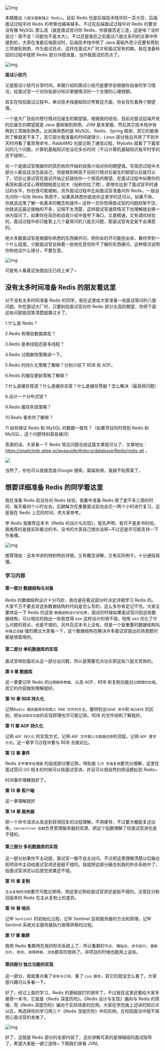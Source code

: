 ![img](https://img-blog.csdnimg.cn/20210628211336382.png)

本期推出 `八股文骚套路之 Redis`，目前 Redis 也是后端技术栈中的一员大将，后端面试过程中对 Redis 的考察也越来越多。不过在后端面试过程中对 Redis 的要求没有像 MySQL 那么高（就是面试官问你 Redis，你直接否定三连，这是啥？没听说过！我不会！问题也不是太大）。不过还是我在之前面试八股文系列的文章中所提到的，大家在准备后端面试时，后端技术栈中除了 Java 基础外至少还要有两到三项做到熟悉，作为面试亮点，这样在面试大厂时才和面试官有的聊。我在准备秋招的过程中就把 Redis 部分详细准备，当作我面试的亮点了。

![img](https://img-blog.csdnimg.cn/20210628211422747.png)

**面试小技巧**

又是面试小技巧分享时间。本期介绍的面试小技巧是要学会根据你自身的学习情况，给面试官一个对你各部分知识掌握情况的一个合理的心理预期。

其实在校招面试过程中，单论技术栈基础知识考察这方面，你会背负着两个期望值。

一个是大厂目前内卷行情对应届生的期望值，根据我的经验，目前对面试后端开发的应届生的期望就是 Java 基础做到熟悉、JVM 基本掌握，然后其它技术栈中有两到三项做到熟悉，比如我熟悉的是 MySQL、Redis、Spring 框架，其它的能做到了解就差不多了，其它部分我准备的时间就很少，Linux 部分我总共用了不到半天时间看了看常用命令，RabbitMQ 也就记熟了通信过程，Mybatis 就看了下最常问的几个问题，计算机基础知识也没花多长时间（不过计算机基础知识我平时学的还不错呀）。

另一个是面试官根据你的简历和你开始的自我介绍对你的期望值。写简历过程中大部分人都会适当包装自己，但是做到稍高于目前行情对应届生的期望以后就可以了，切忌让面试官在面试开始之前就给你一个很高的期望。在面试过程中如果你的表现和面试官心理预期相差比较大（俗称你拉了跨），即使你达到了面试官平时通过的水平，你也很可能被刷。另外面试过程中比如面试官准备问你 Redis，一般会先问你一句你 Redis 熟悉不，如果真熟悉你就说你这里学的还可以。如果不熟，你就说这里了解一些基本的概念和操作~ 这样一旦你觉得面试官的问题招架不住，你就说这最近接触的不多，记得不太清楚，这样面试官通常情况下也理解就会换一块内容问了。如果你在简历和自我介绍中就夸下海口，又是精通，又有调优经验的，面试过程中却只能答上几个最常问的八股文问题，那面试官肯定是不会满意的。

绝大多数面试官是根据你熟悉的东西展开问，把你会的尽可能挖出来，看你学到一个什么程度。少数面试官会揪着一些他在意但你不了解的东西硬问，这种情况说明你和他没什么缘分，不要在意。

![img](https://img-blog.csdnimg.cn/20210628211503882.png)

可能有人看着这张图血压已经上来了~

## 没有太多时间准备 Redis 的朋友看这里

对于没有太多时间准备 Redis 的同学，我在这里给大家准备一些面试常问的八股问题。你在面试大厂时，只要别给面试官对你 Redis 部分太高的期望，你把下面这些问题能回答清楚就算过关了。

1.什么是 Redis？

2.Redis 有哪些数据类型？

3.Redis 是单线程还是多线程？

4.Redis 过期删除策略讲一下。

5.Redis 的持久化策略了解嘛？分别介绍下 RDB 和 AOF。

6.Redis 的缓存更新策略了解嘛？

7.什么是缓存穿透？什么是缓存击穿？什么是缓存雪崩？怎么解决（最高频问题）

8.设计一个分布式锁？

9.Redis 缓存失效策略？

10.Redis 事务你了解嘛？

11.如何保证 Redis 和 MySQL 的数据一致性？（如果项目同时用到 Redis 和 MySQL，这个问题特别容易被问）

答案的话，大家看一下 Redis 常见问题总结这篇文章就可以了，文章地址：https://snailclimb.gitee.io/javaguide/#/docs/database/Redis/redis-all 。

![](https://img-blog.csdnimg.cn/20210628221220883.png)

当然了，你也可以直接百度/Google 搜索，篇幅有限，我就不贴答案了。

## 想要详细准备 Redis 的同学看这里

我在准备 Redis 前没任何 Redis 经验，我集中准备 Redis 用了差不多三周的时间，每天看四个小时左右。后期每次在重要面试前也会花一两个小时进行复习。这是我在 Redis 上花的时间，供大家参考。

学 Redis 我推荐这本书《Redis 的设计与实现》，我先声明，我可不是卖书的哈。我推荐的是我实际看过的书，没书的大家自己想办法呀~不过还是尽可能支持一下作者噢。

![img](https://img-blog.csdnimg.cn/20210628211613472.png)

推荐理由：这本书讲的特别特别详细，又有概念讲解，又有实际例子。十分通俗易懂。

### 学习内容

#### 第一部分 数据结构与对象

Redis 的数据结构设计十分巧妙，我也是在看这部分时决定详细学习 Redis 的。大家千万不要去背这些数据结构的代码是怎么写的，这么多你肯定记不住。大家主要体会一下 Redis 的这些 `数据结构设计好在哪`，面试的时候如果面试官问到这些数据结构，可以相应的抛出一些我觉得 xxx 这样设计的很不错，他用 xxx 优化了什么问题的观点，也是不错的。另外在这本书上没有，但是一个挺重要的数据结构叫 `布隆过滤器` 强烈建议大家看一下，这个数据结构在解决许多面试官提出的场景题时都是很管用的。

#### 第二部分 单机数据库的实现

面试官特别喜欢从这一部分出问题，所以是需要花点功夫把这些八股文背熟的。

**第 9 章 数据库**

这一章要记牢 Redis 的`过期删除策略`、以及 AOF、RDB 和复制功能对`过期键的处理`。其它的内容做到理解就好。

**第 10 章 RDB 持久化**

记熟`Redis 服务器保存和载入 RDB 文件的方法`，要辨别出`SAVE 命令`和 `BGSAVE` 的区别。把`自动保存功能`的实现原理也尽可能记熟。RDB 的文件结构了解就好。

**第 11 章 AOF 持久化**

记熟 `AOF 持久化` 的实现方式，记熟 `AOF 文件载入与数据还原`的流程，记熟 `AOF 重写方式`。这一章学习过程中要与 RDB 去做对比。

**第 12 章 事件**

Redis `文件事件处理器` 的组成部分要记熟，特别是 `I/O 多路复用`要充分理解，这里在面试官问 I/O 相关的时候可以给面试官讲，并且可以很自然的把话题扯到 Redis~

时间事件理解就好了。

**第 13 章 客户端**

这一章理解就好

**第 14 章 服务器**

把一个命令请求从发送到获得回复的过程理解，不用硬背，不过要大概能复述出来。`serverCron 函数`负责管理服务器的资源，把这个函数理解了给面试官讲也是不错的。

#### 第三部分 多机数据库的实现

这一部分如果你不主动提，面试官一搬不会主动问。不过把这里理解清楚以后融合到项目中主动给面试官讲还是挺不错的。我就把这部分融合到我的秒杀系统中了，给面试官讲完以后感觉效果还不错。

**第 15 章 复制**

`主从复制的流程`要尽可能记熟呀，把这里记熟给面试官讲还是挺不错的。注意区分新旧版本的 Redis 在主从复制上的差异。

**第 16 章 哨兵**

记牢 `Sentinel` 的初始化过程，记牢 Sentinel 监视服务器的方法和原理，记牢 Sentinel 系统对主服务器执行故障转移的过程。

**第 17 章 集群**

我把 Redis 集群用在我的秒杀系统上了，所以集群的`节点`、`槽指派`、`命令执行`、`重新分片`、`转向`、`故障转移`、`消息`都背的很熟了。讲项目的时候也能用上这些。

#### 第四部分 独立功能的实现

这一部分，我就重点看了`发布与订阅`、看了 `Lua 脚本`，其它的就没怎么看了。大家感兴趣可以多看一下。

好了，经过上面的学习，Redis 的基础就打的很牢了。不过我在这里还要给大家多推荐一本书，它就是《Redis 深度历险》。《Redis 设计与实现》偏向与 Redis 的原理，而《Redis 深度历险》偏向于实际场景的应用。大家在学完我上述讲的知识点以后，再选择性的学习两三个《Redis 深度历险》中的实例。在校招面试中就不用担心面试官的发难了。

![img](https://img-blog.csdnimg.cn/20210628211640710.png)

好了，这就是 Redis 部分的全部内容了，这份讲解可真的是保姆级的面试指导了，希望大家能一键三连呀~ 下期我们来看 JVM。
